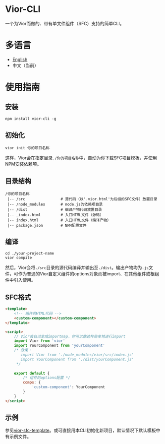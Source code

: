 # Vior-CLI
一个为Vior而做的、带有单文件组件（SFC）支持的简单CLI。

# 多语言
- [English](https://github.com/jwhgzs/vior-cli/blob/main/README.md)
- 中文（当前）

# 使用指南
## 安装
```
npm install vior-cli -g
```
## 初始化
```
vior init 你的项目名称
```
这样，Vior会在指定目录`./你的项目名称`中，自动为你下载SFC项目模板，并使用NPM安装依赖项。
## 目录结构
```
/你的项目名称
 |-- /src                # 源代码（以'.vior.html'为后缀的SFC文件）放置目录
 |-- /node_modules       # node.js的依赖项目录
 |-- /dist               # 编译产物代码放置目录
 |-- _index.html         # 入口HTML文件（源码）
 |-- index.html          # 入口HTML文件（编译产物）
 |-- package.json        # NPM配置文件
```
## 编译
```
cd ./your-project-name
vior compile
```
然后，Vior会将`./src`目录的源代码编译并输出至`./dist`。输出产物均为`.js`文件，可作为普通的Vior自定义组件的options对象而被import、在其他组件或根组件中引入使用。
## SFC格式
```html
<template>
    <!-- 组件的HTML代码 -->
    <custom-component></custom-component>
</template>

<script>
    // Vior会自动生成importmap，你可以像这样简单地进行import
    import Vior from 'vior'
    import YourComponent from 'yourComponent'
    /* 效果：
       import Vior from './node_modules/vior/src/index.js'
       import YourComponent from './dist/yourComponent.js'
     */
    
    export default {
        /* 组件的options配置 */
        comps: {
            'custom-component': YourComponent
        }
    }
</script>
```
## 示例
参见[vior-sfc-template](https://github.com/jwhgzs/vior-sfc-template)。或可直接用本CLI初始化新项目，默认情况下默认模板中有示例文件。